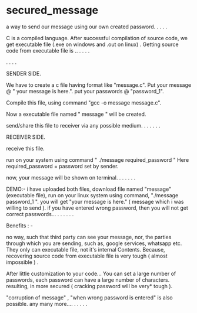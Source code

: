 # secured_message
a way to send our message using our own created password.
.
.
.
.


C is a compiled language. 
After successful compilation of source code, we get executable file (.exe on windows and .out on linux) . 
Getting source code from executable file is .. . . . . 

.
.
.
.




SENDER SIDE.

We have to create a c file having format like "message.c".
   Put your message @ " your message is here.".
   put your passwords @  "password_1".

   
Compile this file, using command
   "gcc -o message message.c".

Now a executable file named " message " will be created. 

send/share this file to receiver via any possible medium.
.
.
.
.
.
.





RECEIVER SIDE.

receive this file.

run on your system using command
   " ./message required_password "  Here required_password = password set by sender.
   
now, your message will be shown on terminal. 
.
.
.
.
.
.



DEMO:-
   i have uploaded both files,
   download file named "message" (executable file),
   run on your linux system using command,
   "./message password_1 ".
   you will get "your message is here." ( message which i was willing to send ).
   if you have entered wrong password, then you will not get correct passwords...
   .
   .
   .
   .
   .
   .
   
   
   
Benefits : -
 
no way, such that third party can see your message, nor,  the parties through
which you are sending, such as, google services, whatsapp etc. They only can executable file,  not it's internal 
Contents.
Because, recovering source code from executable file is very tough ( almost impossible ) . 

After little customization to your code...
You can set a large number of passwords, each password can have a large number of characters.
resulting, in more secured ( cracking password will be very* tough ). 

"corruption of message" , "when wrong password is entered" is also possible.
any many more....
.
.
.
.
.



